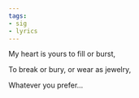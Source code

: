 ```yaml
---
tags:
- sig
- lyrics
---
```




 My heart is yours to fill or burst,

 To break or bury, or wear as jewelry,

 Whatever you prefer...